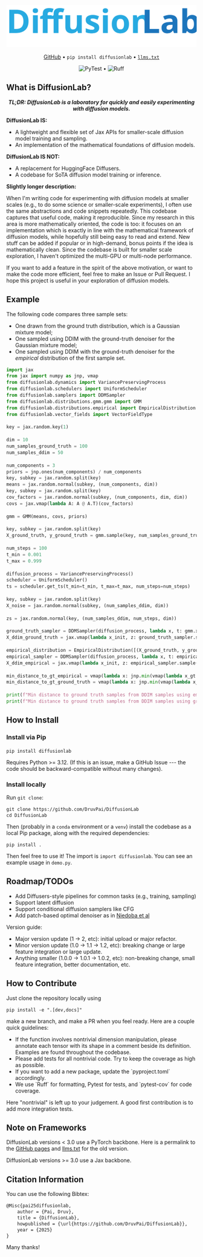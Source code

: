 # 

<div align="center">
  <img src="diffusionlab_logo.svg" alt="DiffusionLab Logo">
  
  <p>
    <a href="https://github.com/DruvPai/DiffusionLab">GitHub</a> • <code>pip install diffusionlab</code> • <a href="https://raw.githubusercontent.com/DruvPai/DiffusionLab/refs/heads/gh-pages/llms.txt"><code>llms.txt</code></a>
  </p>
  
  <img src="https://github.com/druvpai/diffusionlab/actions/workflows/testing.yml/badge.svg" alt="PyTest "> • <img src="https://github.com/druvpai/diffusionlab/actions/workflows/linting_formatting.yml/badge.svg" alt="Ruff">
</div>

## What is DiffusionLab?

<div align="center">
  <p><em><strong>TL;DR: DiffusionLab is a laboratory for quickly and easily experimenting with diffusion models.</strong></em></p>
</div>

<div>
  <p><strong>DiffusionLab IS:</strong></p>
  <ul>
    <li>A lightweight and flexible set of Jax APIs for smaller-scale diffusion model training and sampling.</li>
    <li>An implementation of the mathematical foundations of diffusion models.</li>
  </ul>
  
  <p><strong>DiffusionLab IS NOT:</strong></p>
  <ul>
    <li>A replacement for HuggingFace Diffusers.</li>
    <li>A codebase for SoTA diffusion model training or inference.</li>
  </ul>
</div>

<p><strong>Slightly longer description:</strong></p>

When I'm writing code for experimenting with diffusion models at smaller scales (e.g., to do some science or smaller-scale experiments), I often use the same abstractions and code snippets repeatedly. This codebase captures that useful code, making it reproducible. Since my research in this area is more mathematically oriented, the code is too: it focuses on an implementation which is exactly in line with the mathematical framework of diffusion models, while hopefully still being easy to read and extend. New stuff can be added if popular or in high-demand, bonus points if the idea is mathematically clean. Since the codebase is built for smaller scale exploration, I haven't optimized the multi-GPU or multi-node performance.
 
If you want to add a feature in the spirit of the above motivation, or want to make the code more efficient, feel free to make an Issue or Pull Request. I hope this project is useful in your exploration of diffusion models.

## Example

The following code compares three sample sets:
- One drawn from the ground truth distribution, which is a Gaussian mixture model;
- One sampled using DDIM with the ground-truth denoiser for the Gaussian mixture model;
- One sampled using DDIM with the ground-truth denoiser for the _empirical_ distribution of the first sample set.

```python
import jax 
from jax import numpy as jnp, vmap
from diffusionlab.dynamics import VariancePreservingProcess
from diffusionlab.schedulers import UniformScheduler
from diffusionlab.samplers import DDMSampler
from diffusionlab.distributions.gmm.gmm import GMM
from diffusionlab.distributions.empirical import EmpiricalDistribution
from diffusionlab.vector_fields import VectorFieldType 

key = jax.random.key(1)

dim = 10
num_samples_ground_truth = 100
num_samples_ddim = 50

num_components = 3
priors = jnp.ones(num_components) / num_components
key, subkey = jax.random.split(key)
means = jax.random.normal(subkey, (num_components, dim))
key, subkey = jax.random.split(key)
cov_factors = jax.random.normal(subkey, (num_components, dim, dim))
covs = jax.vmap(lambda A: A @ A.T)(cov_factors)

gmm = GMM(means, covs, priors)

key, subkey = jax.random.split(key)
X_ground_truth, y_ground_truth = gmm.sample(key, num_samples_ground_truth)

num_steps = 100
t_min = 0.001 
t_max = 0.999

diffusion_process = VariancePreservingProcess()
scheduler = UniformScheduler()
ts = scheduler.get_ts(t_min=t_min, t_max=t_max, num_steps=num_steps)

key, subkey = jax.random.split(key)
X_noise = jax.random.normal(subkey, (num_samples_ddim, dim))

zs = jax.random.normal(key, (num_samples_ddim, num_steps, dim))

ground_truth_sampler = DDMSampler(diffusion_process, lambda x, t: gmm.x0(x, t, diffusion_process), VectorFieldType.X0, use_stochastic_sampler=False)
X_ddim_ground_truth = jax.vmap(lambda x_init, z: ground_truth_sampler.sample(x_init, z, ts))(X_noise, zs)

empirical_distribution = EmpiricalDistribution([(X_ground_truth, y_ground_truth)])
empirical_sampler = DDMSampler(diffusion_process, lambda x, t: empirical_distribution.x0(x, t, diffusion_process), VectorFieldType.X0, use_stochastic_sampler=False)
X_ddim_empirical = jax.vmap(lambda x_init, z: empirical_sampler.sample(x_init, z, ts))(X_noise, zs)

min_distance_to_gt_empirical = vmap(lambda x: jnp.min(vmap(lambda x_gt: jnp.linalg.norm(x - x_gt))(X_ground_truth)))(X_ddim_empirical)
min_distance_to_gt_ground_truth = vmap(lambda x: jnp.min(vmap(lambda x_gt: jnp.linalg.norm(x - x_gt))(X_ground_truth)))(X_ddim_ground_truth)

print(f"Min distance to ground truth samples from DDIM samples using empirical denoiser: {min_distance_to_gt_empirical}")
print(f"Min distance to ground truth samples from DDIM samples using ground truth denoiser: {min_distance_to_gt_ground_truth}")
```

## How to Install

### Install via Pip

`pip install diffusionlab`

Requires Python >= 3.12. (If this is an issue, make a GitHub Issue --- the code should be backward-compatible without many changes).

### Install locally

Run `git clone`:
```
git clone https://github.com/DruvPai/DiffusionLab
cd DiffusionLab
```
Then (probably in a `conda` environment or a `venv`) install the codebase as a local Pip package, along with the required dependencies:
```
pip install .
```
Then feel free to use it! The import is `import diffusionlab`. You can see an example usage in `demo.py`.

## Roadmap/TODOs

<ul>
  <li>Add Diffusers-style pipelines for common tasks (e.g., training, sampling)</li>
  <li>Support latent diffusion</li>
  <li>Support conditional diffusion samplers like CFG</li>
  <li>Add patch-based optimal denoiser as in <a href="https://arxiv.org/abs/2411.19339">Niedoba et al</a></li>
</ul>

Version guide:
<ul>
  <li>Major version update (1 -> 2, etc): initial upload or major refactor.</li>
  <li>Minor version update (1.0 -> 1.1 -> 1.2, etc): breaking change or large feature integration or large update.</li>
  <li>Anything smaller (1.0.0 -> 1.0.1 -> 1.0.2, etc): non-breaking change, small feature integration, better documentation, etc.</li>
</ul>

## How to Contribute

Just clone the repository locally using
```
pip install -e ".[dev,docs]"
```
make a new branch, and make a PR when you feel ready. Here are a couple quick guidelines:
<ul>
  <li> If the function involves nontrivial dimension manipulation, please annotate each tensor with its shape in a comment beside its definition. Examples are found throughout the codebase.
  <li> Please add tests for all nontrivial code. Try to keep the coverage as high as possible.
  <li> If you want to add a new package, update the `pyproject.toml` accordingly.
  <li> We use `Ruff` for formatting, Pytest for tests, and `pytest-cov` for code coverage.
</ul>

Here "nontrivial" is left up to your judgement. A good first contribution is to add more integration tests.

## Note on Frameworks

DiffusionLab versions < 3.0 use a PyTorch backbone. Here is a permalink to the [GitHub pages](https://github.com/DruvPai/DiffusionLab/tree/1543db3453c4cc687c724eb0e01f63c109e4465a) and [llms.txt](https://raw.githubusercontent.com/DruvPai/DiffusionLab/1543db3453c4cc687c724eb0e01f63c109e4465a/llms.txt) for the old version.

DiffusionLab versions >= 3.0 use a Jax backbone.

## Citation Information

You can use the following Bibtex:
```
@Misc{pai25diffusionlab,
    author = {Pai, Druv},
    title = {DiffusionLab},
    howpublished = {\url{https://github.com/DruvPai/DiffusionLab}},
    year = {2025}
}
```
Many thanks!
